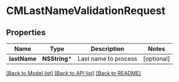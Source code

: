 # CMLastNameValidationRequest

## Properties
Name | Type | Description | Notes
------------ | ------------- | ------------- | -------------
**lastName** | **NSString*** | Last name to process | [optional] 

[[Back to Model list]](../README.md#documentation-for-models) [[Back to API list]](../README.md#documentation-for-api-endpoints) [[Back to README]](../README.md)


